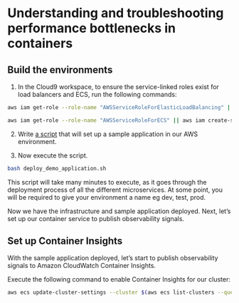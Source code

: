 # Understanding and troubleshooting performance bottlenecks in containers

## Build the environments

1. In the Cloud9 workspace, to ensure the service-linked roles exist for load balancers and ECS, run the following commands:

```sh
aws iam get-role --role-name "AWSServiceRoleForElasticLoadBalancing" || aws iam create-service-linked-role --aws-service-name "elasticloadbalancing.amazonaws.com"

aws iam get-role --role-name "AWSServiceRoleForECS" || aws iam create-service-linked-role --aws-service-name "ecs.amazonaws.com"
```

2. Write [a script](../deploy_demo_application.sh) that will set up a sample application in our AWS environment.

3. Now execute the script.

```sh
bash deploy_demo_application.sh
```

This script will take many minutes to execute, as it goes through the deployment process of all the different microservices. At some point, you will be required to give your environment a name eg dev, test, prod.

Now we have the infrastructure and sample application deployed. Next, let’s set up our container service to publish observability signals.

## Set up Container Insights

With the sample application deployed, let’s start to publish observability signals to Amazon CloudWatch Container Insights.

Execute the following command to enable Container Insights for our cluster:

```sh
aws ecs update-cluster-settings --cluster $(aws ecs list-clusters --query "clusterArns[*]" --output text | sed 's/\s\+/\n/g' | grep container-observability-app-) --settings name=containerInsights,value=enabled --region ${AWS_REGION}
```

